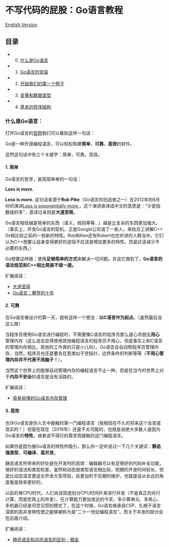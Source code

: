 # 不写代码的屁股：Go语言教程

[English Version](https://github.com/ShiinaOrez/Tutor-Go/README-EN.md)

## 目录

+ 0. [什么是Go语言](#什么是Go语言：)
+ 1. [Go语言的安装]()
+ 2. [开始我们的第一个例子]()
+ 3. [变量和数据类型]()
+ 4. [基本的程序结构]()

### 什么是Go语言：

打开Go语言的[官网](https://golang.org/)我们可以看到这样一句话：

  Go是一种开源编程语言，可以轻松构建**简单**，**可靠**，**高效**的软件。

显然这句话中有三个关键字：简单，可靠，高效。

#### 1. 简单

Go语言的哲学，是简简单单的一句话：

  **Less is more.**

**Less is more.** 这句话来源于**Rob Pike**（Go语言的创造者之一）在2012年的6月份的演讲[Less is exponentially more.](https://commandcenter.blogspot.com/2012/06/less-is-exponentially-more.html)，这个演讲直译成中文的意思是：“少是指数级的多”，意译过来则是**大道至简**。

Go语言相信越是简单的东西（语义，规则等等...）越是比复杂的东西更加强大。（事实上，开发Go语言的契机，正是Google公司请了一些人，来给员工讲解C++ 0x相比较之前的一些新的特性。Rob和Ken还有Robert也在听讲的人群当中。它们认为C++想要让自身变得更好的途径不应该是增加更多的特性，而是应该减少不必要的东西。）

Go想要这样做：使用**足够简单的方式**来解决一切问题。并且它做到了。**Go语言的语法规范和C++相比简直不值一提。**

扩展阅读：
+ [大道至简](https://commandcenter.blogspot.com/2012/06/less-is-exponentially-more.html)
+ [Go语言：攀登的十年](https://commandcenter.blogspot.com/2017/09/go-ten-years-and-climbing.html)

#### 2. 可靠

在Go语言被设计的第一天，就有这样一个想法：**以C语言作为起点**。（虽然最后没这么做）

当程序员使用Go语言进行编程时，不需要像C语言的程序员那么提心吊胆去**用心**管理内存（这么说会显得使用其他编程语言的程序员不用心，但是事实上和C语言的管理内存相比，其他的工作真的只是小儿科）。Go语言会自动帮程序员管理内存，当然，程序员也还是要去在意类似于空指针，边界条件的判断等等（**不用心管理内存并不代表不用脑子！**）。

当然这个世界上的能够自动管理内存的编程语言不止一种，但是在当今的世界上对于**内存不安全**的语言是没有活路的。

扩展阅读：
+ [简单易懂的Go语言内存管理](https://yq.aliyun.com/articles/652551)

#### 3. 高效

也许Go语言是你人生中接触的第一门编程语言（我相信在不久的将来这个会变成现实的！）但是在现在（2019年）还是不太可能的，也就是说绝大多数人是因为Go语言的**特性**，或者说不得已的需求而接触的这门编程语言。

如果你是因为被Go语言的特性所吸引，那么你一定听说过一下几个关键词：**静态强类型**，**可编译**，**高并发**。

静态语言所带来的好处是在开发时的高效：编辑器可以有足够好的代码补全功能，很好的语法和类型检查，虽然和动态弱类型语言相比较，短期的开发时间较长，但是比动态语言更适合开发大型项目，且更加利于后期的维护，也就是说从长远的角度看是效率更好的。

以前的单CPU时代，人们尚且知道划分CPU时间片来进行并发（不是真正的并行计算，而是宏观上的并发），在计算能力更加发达的今天，多计算单元、多核心、多机器已经是司空见惯的模式了，在这个时候，Go语言继承自CSP、扎根于语言深部的高并发特性使之能够被称为是“二十一世纪编程语言”。而关于并发的部分会在后面介绍。

扩展阅读：
+ [静态语言和动态语言的区别 - 掘金](https://juejin.im/entry/5c7373426fb9a049bd42eff4)
